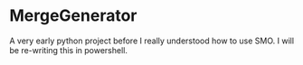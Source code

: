 # MergeGenerator
A very early python project before I really understood how to use SMO. I will be re-writing this in powershell.
